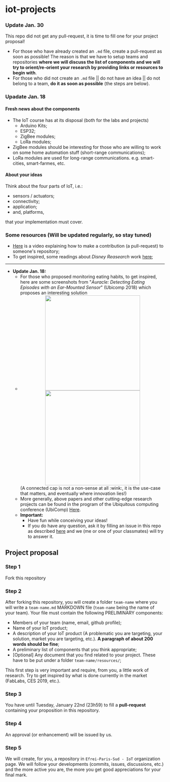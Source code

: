# iot-projects

### Update Jan. 30
This repo did not get any pull-request, it is time to fill one for your project proposal!
* For those who have already created an `.md` file, create a pull-request as soon as possible! The reason is that we have to setup teams and repositories **where we will discuss the list of components and we will try to orient/re-orient your research by providing links or resources to begin with**.
* For those who did not create an `.md` file || do not have an idea || do not belong to a team, **do it as soon as possible** (the steps are below). 

### Upadate Jan. 18
#### Fresh news about the components
* The IoT course has at its disposal (both for the labs and projects)
  * Arduino Kits;
  * ESP32;
  * ZigBee modules;
  * LoRa modules;
* ZigBee modules should be interesting for those who are willing to work on some home automation stuff (short-range communications);
* LoRa modules are used for long-range communications. e.g. smart-cities, smart-farmes, etc.

#### About your ideas
Think about the four parts of IoT, i.e.:
* sensors / actuators;
* connectivity;
* application;
* and, platforms,

that your implementation must cover.

### Some resources (Will be updated regularly, so stay tuned) 
* [Here](https://www.youtube.com/watch?v=yr6IzOGoMsQ) is a video explaining how to make a contribution (a pull-request) to someone's repository;
* To get inspired, some readings about *Disney Reasearch* work [here](https://www.disneyresearch.com/publication/designing-groundless-body-channel-communication-systems/);
---
* **Update Jan. 18:**
  * For those who proposed monitoring eating habits, to get inspired, here are some screenshots from "*Auracle: Detecting Eating Episodes with an Ear-Mounted Sensor*" (Ubicomp 2018) which proposes an interesting solution
  * <div align="center">
      <img src="https://user-images.githubusercontent.com/8298445/51395936-4d480a80-1b3e-11e9-8fb8-3c5dacb94e03.png" height=300px>
      <img src="https://user-images.githubusercontent.com/8298445/51396669-d14ec200-1b3f-11e9-8f2c-6a77d4659c0b.png" height=300px>
    </div>
    (A connected cap is not a non-sense at all :wink:, it is the use-case that matters, and eventually where innovation lies!)
  * More generally, above papers and other cutting-edge research projects can be found in the program of the Ubiquitous computing conference (UbiComp) [Here](http://ubicomp.org/ubicomp2018/program/program.html).
  * **Important:**
    * Have fun while conceiving your ideas!
    * If you do have any question, ask it by filling an issue in this repo as described [here](https://www.youtube.com/watch?v=yAPSbIHcDTw) and we (me or one of your classmates) will try to answer it.
  
## Project proposal
### Step 1
Fork this repository

### Step 2
After forking this repository, you will create a folder `team-name` where you will write a `team-name.md` MARKDOWN file (`team-name` being the name of your team).
Your file must contain the following PRELIMINARY components:
* Members of your team (name, email, github profile);
* Name of your IoT product;
* A description of your IoT product (A problematic you are targeting, your solution, market you are targeting, etc.). **A paragraph of about 200 words should be fine**;
* A preliminary list of components that you think appropriate;
* [Optional] Any document that you find related to your project. These have to be put under a folder `team-name/resources/`;

This first step is very important and require, from you, a little work of research. Try to get inspired by what is done currently in the market (FabLabs, CES 2019, etc.).

### Step 3
You have until Tuesday, January 22nd (23h59) to fill a **pull-request** containing your proposition in this repository.

### Step 4
An approval (or enhancement) will be issued by us.

### Step 5
We will create, for you, a repository in `Efrei-Paris-Sud - IoT` organization page.
We will follow your developments (commits, issues, discussions, etc.) and the more active you are, the more you get good appreciations for your final mark.

